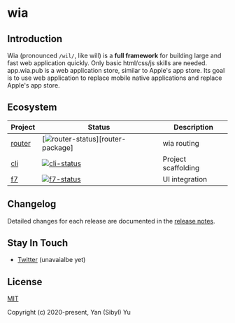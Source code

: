 # wia

## Introduction

Wia (pronounced `/wil/`, like will) is a **full framework** for building large and fast web application quickly. Only basic html/css/js skills are needed. app.wia.pub is a web application store, similar to Apple's app store. Its goal is to use web application to replace mobile native applications and replace Apple's app store.

## Ecosystem

| Project | Status | Description |
|---------|--------|-------------|
| [router]          | [![router-status]][router-package] | wia routing |
| [cli]             | [![cli-status]][cli-package] | Project scaffolding |
| [f7]              | [![f7-status]][f7-package] | UI integration |

[router]: https://github.com/wiajs/router
[f7]: https://github.com/wiajs/f7
[cli]: https://github.com/wiajs/cli

[router-status]: https://img.shields.io/npm/v/@wiajs/router.svg
[cli-status]: https://img.shields.io/npm/v/@wiajs/cli.svg
[f7-status]: https://img.shields.io/npm/v/@wiajs/f7.svg

[vue-router-package]: https://npmjs.com/package/@wiajs/router
[f7-package]: https://npmjs.com/package/@wiajs/f7
[cli-package]: https://npmjs.com/package/@wiajs/cli

## Changelog

Detailed changes for each release are documented in the [release notes](https://github.com/wiajs/wia/releases).

## Stay In Touch

- [Twitter](https://twitter.com/wiajs) (unavaialbe yet)

## License

[MIT](http://opensource.org/licenses/MIT)

Copyright (c) 2020-present, Yan (Sibyl) Yu
